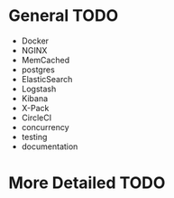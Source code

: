 # General TODO
* Docker
* NGINX
* MemCached
* postgres
* ElasticSearch
* Logstash
* Kibana
* X-Pack
* CircleCI
* concurrency
* testing
* documentation

# More Detailed TODO
